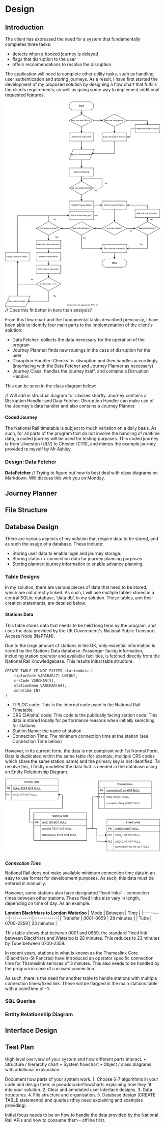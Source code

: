 # Design
## Introduction
The client has expressed the need for a system that fundamentally completes three tasks:
- detects when a booked journey is delayed
- flags that disruption to the user
- offers reccomendations to resolve the disruption

The application will need to complete other utility tasks, such as handling user authentication and storing journeys. As a result, I have first started the development of my proposed solution by designing a flow chart that fulfills the clients requirements, as well as going some way to implement additional requested features.

![Flow Diagram](./assets/Flow%20Chart.svg) // Does this fit better in here than analysis?

From this flow chart and the fundamental tasks described previously, I have been able to identify four main parts to the implementation of the client's solution:
- Data Fetcher: collects the data necessary for the operation of the program
- Journey Planner: finds new routings in the case of disruption for the user
- Disruption Handler: Checks for disruption and then handles accordingly (interfacing with the Data Fetcher and Journey Planner as necessary)
- Journey Class: handles the journey itself, and contains a Disruption Handler.

This can be seen in the class diagram below:

// Will add in structual diagram for classes shortly. Journey contains a Disruption Handler and Data Fetcher. Disruption Handler can make use of the Journey's data handler and also contains a Journey Planner.

#### Coded Journey
The National Rail timetable is subject to much variation on a daily basis. As such, for all parts of the program that do not involve the handling of realtime data, a coded journey will be used for testing purposes. This coded journey is from Ulverston (ULV) to Chester (CTR), and mimics the example journey provided to myself by Mr Ashley. 

### Design: Data Fetcher

**DataFetcher**
// Trying to figure out how to best deal with class diagrams on Markdown. Will discuss this with you on Monday.


## Journey Planner

## File Structure

## Database Design
There are various aspects of my solution that require data to be stored, and as such the usage of a database. These include:
- Storing user data to enable login and journey storage.
- Storing station + connection data for journey planning purposes
- Storing planned journey information to enable advance planning.

### Table Designs
In my solution, there are various pieces of data that need to be stored, which are not directly linked. As such, I will use multiple tables stored in a central SQLite database, 'data.db', in my solution. These tables, and their creation statements, are detailed below.

#### Stations Data
This table stores data that needs to be held long term by the program, and uses the data provided by the UK Government's National Public Transport Access Node (NaPTAN).

Due to the large amount of stations in the UK, only essential information is stored by the Stations Data database. Passenger facing information, including station operator and available facilities, is fetched directly from the National Rail Knowledgebase. This results initial table structure.
```
CREATE TABLE IF NOT EXISTS stationdata (
	tiplocCode VARCHAR(7) UNIQUE, 
	crsCode VARCHAR(3), 
	stationName VARCHAR(64), 
	connTime INT
)
```
- TIPLOC code: This is the internal code used in the National Rail Timetable.
- CRS (3Alpha) code: This code is the publically facing station code. This data is stored locally for performance reasons when initially searching for stations.
- Station Name: the name of station.
- Connection Time: The minimum connection time at the station (see Connection Time below)

However, in its current form, the data is not compliant with 1st Normal Form. Data is duplicated within the same table (for example, multiple CRS codes which share the same station name) and the primary key is not identified. To resolve this, I firstly modelled the data that is needed in the database using an Entity Relationship Diagram.

![ERD_Stations_Data](./assets/ERD_Stations.png)

***Connection Time***			

National Rail does not make available minimum connection time data in an easy to use format for development purposes. As such, this data must be entered in manually. 

However, some stations also have designated 'fixed links' - connection times between other stations. These fixed links also vary in length, depending on time of day. As an example:

**London Blackfriars to London Waterloo**
| Mode     | Between   | Time       |
|----------|-----------|------------|
| Transfer | 0001-0659 | 28 minutes |
| Tube     | 0700-2359 | 23 minutes |

This table shows that between 0001 and 0659, the standard 'fixed link' between Blackfriars and Waterloo is 28 minutes. This reduces to 23 minutes by Tube between 0700-2359.

In recent years, stations in what is known as the Thameslink Core (Blackfriars-St Pancras) have introduced an operator specific connection time for Thameslink services of 3 minutes. This also needs to be handled by the program in case of a missed connection.

As such, there is the need for another table to handle stations with multiple connection times/fixed link. These will be flagged in the main stations table with a connTime of -1.

### SQL Queries

### Entity Relationship Diagram

## Interface Design

## Test Plan


High level overview of your system and how different parts interact.
	• Structure / hierarchy chart
	• System flowchart
	• Object / class diagrams with additional explanation

Document how parts of your system work.
	1. Choose 6-7 algorithms in your code and design them in pseudocode/flowcharts explaining how they fit into your solution.
	2. Clear and annotated user interface designs.
	3. Data structures.
	4. File structure and organisation.
	5. Database design (CREATE TABLE statements) and queries (they need explaining and examples providing).
	
Initial focus needs to be on how to handle the data provided by the National Rail APIs and how to consume them - offline first.
